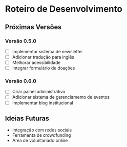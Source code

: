 # Roteiro de Desenvolvimento

## Próximas Versões

### Versão 0.5.0
- [ ] Implementar sistema de newsletter
- [ ] Adicionar tradução para inglês
- [ ] Melhorar acessibilidade
- [ ] Integrar formulário de doações

### Versão 0.6.0
- [ ] Criar painel administrativo
- [ ] Adicionar sistema de gerenciamento de eventos
- [ ] Implementar blog institucional

## Ideias Futuras
- Integração com redes sociais
- Ferramenta de crowdfunding
- Área de voluntariado online
